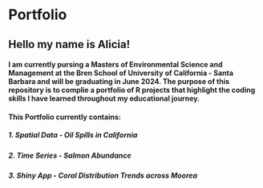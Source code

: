 # Portfolio

## Hello my name is Alicia! 
#### I am currently pursing a Masters of Environmental Science and Management at the Bren School of University of California - Santa Barbara and will be graduating in June 2024. The purpose of this repository is to complie a portfolio of R projects that highlight the coding skills I have learned throughout my educational journey.

#### This Portfolio currently contains:
##### 1. Spatial Data - Oil Spills in California 
##### 2. Time Series - Salmon Abundance
##### 3. Shiny App - Coral Distribution Trends across Moorea
